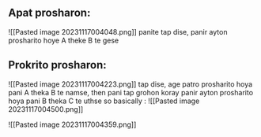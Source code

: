 ## Apat prosharon:
![[Pasted image 20231117004048.png]]
panite tap dise, panir ayton prosharito hoye A theke B te gese

## Prokrito prosharon:
![[Pasted image 20231117004223.png]]
tap dise, age patro prosharito hoya pani A theka B te namse, then pani tap grohon koray panir ayton prosharito hoya pani B theka C te uthse
so basically : 
![[Pasted image 20231117004500.png]]

![[Pasted image 20231117004359.png]]

